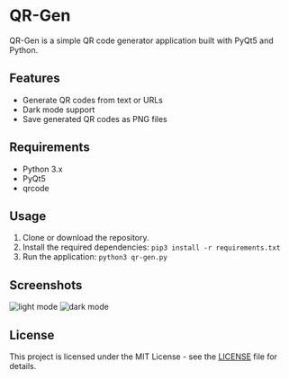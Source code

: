 # QR-Gen

QR-Gen is a simple QR code generator application built with PyQt5 and Python.

## Features
- Generate QR codes from text or URLs
- Dark mode support
- Save generated QR codes as PNG files

## Requirements
- Python 3.x
- PyQt5
- qrcode

## Usage
1. Clone or download the repository.
2. Install the required dependencies: `pip3 install -r requirements.txt`
3. Run the application: `python3 qr-gen.py`

## Screenshots
![light mode](https://r2.interrupted.me/img/PUcR.png "light mode")
![dark mode](https://r2.interrupted.me/img/wafo.png "dark mode")

## License
This project is licensed under the MIT License - see the [LICENSE](LICENSE) file for details.
